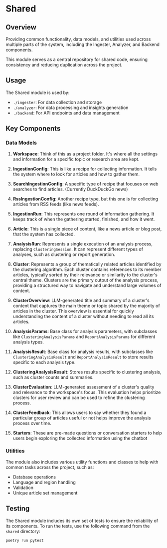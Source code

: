 # Shared

## Overview

Providing common functionality, data models, and utilities used across multiple parts of the system, including the Ingester, Analyzer, and Backend components.

This module serves as a central repository for shared code, ensuring consistency and reducing duplication across the project.

## Usage

The Shared module is used by:

- `./ingester`: For data collection and storage
- `./analyzer`: For data processing and insights generation
- `./backend`: For API endpoints and data management

## Key Components

### Data Models

1. **Workspace**: Think of this as a project folder. It's where all the settings and information for a specific topic or research area are kept.

2. **IngestionConfig**: This is like a recipe for collecting information. It tells the system where to look for articles and how to gather them.

3. **SearchIngestionConfig**: A specific type of recipe that focuses on web searches to find articles. (Currently DuckDuckGo news)

4. **RssIngestionConfig**: Another recipe type, but this one is for collecting articles from RSS feeds (like news feeds).

5. **IngestionRun**: This represents one round of information gathering. It keeps track of when the gathering started, finished, and how it went.

6. **Article**: This is a single piece of content, like a news article or blog post, that the system has collected.

7. **AnalysisRun**: Represents a single execution of an analysis process, replacing `ClusteringSession`. It can represent different types of analyses, such as clustering or report generation.

8. **Cluster**: Represents a group of thematically related articles identified by the clustering algorithm. Each cluster contains references to its member articles, typically sorted by their relevance or similarity to the cluster's central theme. Clusters are the primary output of the analysis process, providing a structured way to navigate and understand large volumes of content.


9. **ClusterOverview**: LLM-generated title and summary of a cluster's content that captures the main theme or topic shared by the majority of articles in the cluster. This overview is essential for quickly understanding the content of a cluster without needing to read all its articles.

10. **AnalysisParams**: Base class for analysis parameters, with subclasses like `ClusteringAnalysisParams` and `ReportAnalysisParams` for different analysis types.
11. **AnalysisResult**: Base class for analysis results, with subclasses like `ClusteringAnalysisResult` and `ReportAnalysisResult` to store results specific to each analysis type.
12. **ClusteringAnalysisResult**: Stores results specific to clustering analysis, such as cluster counts and summaries.
13. **ClusterEvaluation**: LLM-generated assessment of a cluster's quality and relevance to the workspace's focus. This evaluation helps prioritize clusters for user review and can be used to refine the clustering process.

14. **ClusterFeedback**: This allows users to say whether they found a particular group of articles useful or not helps improve the analysis process over time.

15. **Starters**: These are pre-made questions or conversation starters to help users begin exploring the collected information using the chatbot


### Utilities

The module also includes various utility functions and classes to help with common tasks across the project, such as:

- Database operations
- Language and region handling
- Validation
- Unique article set management

## Testing

The Shared module includes its own set of tests to ensure the reliability of its components. To run the tests, use the following command from the `shared` directory:

```
poetry run pytest
```